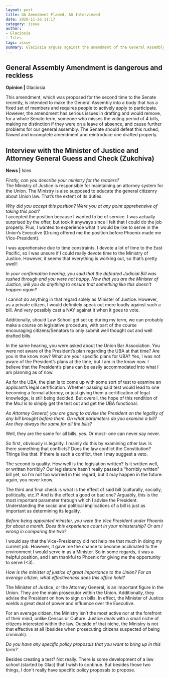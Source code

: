 ```yaml
---
layout: post
title: GA Amendment Flawed, AG Interviewed
date: 2020-11-26 11:17
category: issue
author: 
- Glaciosia
- Isles
tags: issue
summary: Glaciosia argues against the amendment of the General Assembly, Isles interviews Guess and Check.
---
```

## General Assembly Amendment is dangerous and reckless
**Opinion |** Glaciosia

This amendment, which was proposed for the second time to the Senate recently, is intended to make the General Assembly into a body that has a fixed set of members and requires people to actively apply to participate. However, the amendment has serious issues in drafting and would remove, for a whole Senate term, someone who misses the voting period of 4 bills, making no distinction if they were on a leave of absence, and cause further problems for our general assembly. The Senate should defeat this rushed, flawed and incomplete amendment and reintroduce one drafted properly.
## Interview with the Minister of Justice and Attorney General Guess and Check (Zukchiva)
**News |**  Isles

*Firstly, can you describe your ministry for the readers?*  
The Ministry of Justice is responsible for maintaining an attorney system for the Union. The Ministry is also supposed to educate the general citizenry about Union law. That’s the extent of its duties.

*Why did you accept this position? Were you at any point apprehensive of taking this post?*  
I accepted the position because I wanted to be of service. I was actually surprised by the offer, but took it anyways since I felt that I could do the job properly. Plus, I wanted to experience what it would be like to serve in the Union’s Executive (Druing offered me the position before Phoenix made me Vice-President).

I was apprehensive due to time constraints. I devote a lot of time to the East Pacific, so I was unsure if I could really devote time to the Ministry of Justice. However, it seems that everything is working out, so that’s pretty swell!

*In your confirmation hearing, you said that the defeated Judicial Bill was rushed through and you were not happy. Now that you are the Minister of Justice, will you do anything to ensure that something like this doesn’t happen again?*

I cannot do anything in that regard solely as Minister of Justice. However, as a private citizen, I would definitely speak out more loudly against such a bill. And very possibly cast a NAY against it when it goes to vote. 

Additionally, should Law School get set up during my term, we can probably make a course on legislative procedure, with part of the course encouraging citizens/Senators to only submit well thought out and well drafted bills.

In the same hearing, you were asked about the Union Bar Association. You were not aware of the President’s plan regarding the UBA at that time? Are you in the know now? What are your specific plans for UBA?
Yes, I was not aware of the President’s plans at the time, but I am in the know now. I believe that the President’s plans can be easily accommodated into what I am planning as of now.

As for the UBA, the plan is to come up with some sort of test to examine an applicant’s legal certification. Whether passing said test would lead to one becoming a formal attorney, or just giving them a certification of legal knowledge, is still being decided. But overall, the hope of this rendition of the MoJ is to simply get the test out and get the UBA functional. 

*As Attorney General, you are going to advise the President on the legality of any bill brought before them. On what parameters do you examine a bill? Are they always the same for all the bills?*

Well, they are the same for all bills, yes. Or most- one can never say never.

So first, obviously is legality. I mainly do this by examining other law. Is there something that conflicts? Does the law conflict the Constitution? Things like that. If there is such a conflict, then I may suggest a veto. 

The second is quality. How well is the legislation written? Is it written well, or written horribly? Our legislature hasn’t really passed a “horribly written” bill yet, so I’m not too worried in this regard, but it may happen in the future: again, you never know.

The third and final check is what is the effect of said bill (culturally, socially, politically, etc.)? And is the effect a good or bad one? Arguably, this is the most important parameter through which I advise the President. Understanding the social and political implications of a bill is just as important as determining its legality.

*Before being appointed minister, you were the Vice President under Phoenix for about a month. Does this experience count in your ministership? Or am I wrong in comparing the two?*

I would say that the Vice-Presidency did not help me that much in doing my current job. However, it gave me the chance to become acclimated to the environment I would serve in as a Minister. So in some regards, it was a helpful position, and I am thankful to Phoenix for giving me the opportunity to serve (<3). 

*How is the minister of justice of great importance to the Union? For an average citizen, what effectiveness does this office hold?*

The Minister of Justice, or the Attorney General, is an important figure in the Union. They are the main prosecutor within the Union. Additionally, they advise the President on how to sign on bills. In effect, the Minister of Justice wields a great deal of power and influence over the Executive.

For an average citizen, the Ministry isn’t the most active nor at the forefront of their mind, unlike Census or Culture. Justice deals with a small niche of citizens interested within the law. Outside of that niche, the Ministry is not that effective at all (besides when prosecuting citizens suspected of being criminals).

*Do you have any specific policy proposals that you want to bring up in this term?*

Besides creating a test? Not really. There is some development of a law school (started by Glac) that I wish to continue. But besides those two things, I don't really have specific policy proposals to propose. 

